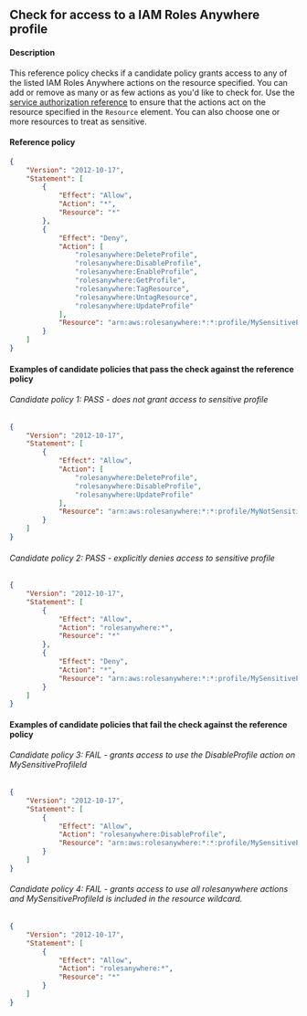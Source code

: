 ## Check for access to a IAM Roles Anywhere profile

#### Description

This reference policy checks if a candidate policy grants access to any of the listed IAM Roles Anywhere actions on the resource specified. You can add or remove as many or as few actions as you'd like to check for. Use the [service authorization reference](https://docs.aws.amazon.com/service-authorization/latest/reference/reference_policies_actions-resources-contextkeys.html) to ensure that the actions act on the resource specified in the ```Resource``` element.  You can also choose one or more resources to treat as sensitive.


#### Reference policy
```json
{
    "Version": "2012-10-17",
    "Statement": [
        {
            "Effect": "Allow",
            "Action": "*",
            "Resource": "*"
        },
        {
            "Effect": "Deny",
            "Action": [
                "rolesanywhere:DeleteProfile",
                "rolesanywhere:DisableProfile",
                "rolesanywhere:EnableProfile",
                "rolesanywhere:GetProfile",
                "rolesanywhere:TagResource",
                "rolesanywhere:UntagResource",
                "rolesanywhere:UpdateProfile"
            ],
            "Resource": "arn:aws:rolesanywhere:*:*:profile/MySensitiveProfileId"
        }
    ]
}
```

#### Examples of candidate policies that pass the check against the reference policy

###### Candidate policy 1: PASS - does not grant access to sensitive profile
```json
{
    "Version": "2012-10-17",
    "Statement": [
        {
            "Effect": "Allow",
            "Action": [
                "rolesanywhere:DeleteProfile",
                "rolesanywhere:DisableProfile",
                "rolesanywhere:UpdateProfile"
            ],
            "Resource": "arn:aws:rolesanywhere:*:*:profile/MyNotSensitiveProfileId"
        }
    ]
}
```

###### Candidate policy 2: PASS - explicitly denies access to sensitive profile
```json
{
    "Version": "2012-10-17",
    "Statement": [
        {
            "Effect": "Allow",
            "Action": "rolesanywhere:*",
            "Resource": "*"
        }, 
        {
            "Effect": "Deny",
            "Action": "*",
            "Resource": "arn:aws:rolesanywhere:*:*:profile/MySensitiveProfileId"
        }
    ]
}
```

#### Examples of candidate policies that fail the check against the reference policy

###### Candidate policy 3: FAIL - grants access to use the DisableProfile action on MySensitiveProfileId
```json
{
    "Version": "2012-10-17",
    "Statement": [
        {
            "Effect": "Allow",
            "Action": "rolesanywhere:DisableProfile",
            "Resource": "arn:aws:rolesanywhere:*:*:profile/MySensitiveProfileId"
        }
    ]
}
```

###### Candidate policy 4: FAIL - grants access to use all rolesanywhere actions and MySensitiveProfileId is included in the resource wildcard.
```json
{
    "Version": "2012-10-17",
    "Statement": [
        {
            "Effect": "Allow",
            "Action": "rolesanywhere:*",
            "Resource": "*"
        }
    ]
}
```
